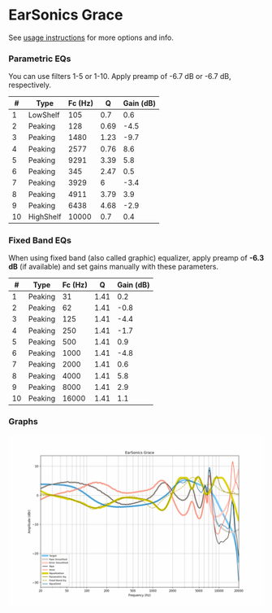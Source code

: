 # EarSonics Grace
See [usage instructions](https://github.com/jaakkopasanen/AutoEq#usage) for more options and info.

### Parametric EQs
You can use filters 1-5 or 1-10. Apply preamp of -6.7 dB or -6.7 dB, respectively.

|   # | Type      |   Fc (Hz) |    Q |   Gain (dB) |
|-----|-----------|-----------|------|-------------|
|   1 | LowShelf  |       105 | 0.7  |         0.6 |
|   2 | Peaking   |       128 | 0.69 |        -4.5 |
|   3 | Peaking   |      1480 | 1.23 |        -9.7 |
|   4 | Peaking   |      2577 | 0.76 |         8.6 |
|   5 | Peaking   |      9291 | 3.39 |         5.8 |
|   6 | Peaking   |       345 | 2.47 |         0.5 |
|   7 | Peaking   |      3929 | 6    |        -3.4 |
|   8 | Peaking   |      4911 | 3.79 |         3.9 |
|   9 | Peaking   |      6438 | 4.68 |        -2.9 |
|  10 | HighShelf |     10000 | 0.7  |         0.4 |

### Fixed Band EQs
When using fixed band (also called graphic) equalizer, apply preamp of **-6.3 dB** (if available) and set gains manually with these parameters.

|   # | Type    |   Fc (Hz) |    Q |   Gain (dB) |
|-----|---------|-----------|------|-------------|
|   1 | Peaking |        31 | 1.41 |         0.2 |
|   2 | Peaking |        62 | 1.41 |        -0.8 |
|   3 | Peaking |       125 | 1.41 |        -4.4 |
|   4 | Peaking |       250 | 1.41 |        -1.7 |
|   5 | Peaking |       500 | 1.41 |         0.9 |
|   6 | Peaking |      1000 | 1.41 |        -4.8 |
|   7 | Peaking |      2000 | 1.41 |         0.6 |
|   8 | Peaking |      4000 | 1.41 |         5.8 |
|   9 | Peaking |      8000 | 1.41 |         2.9 |
|  10 | Peaking |     16000 | 1.41 |         1.1 |

### Graphs
![](./EarSonics%20Grace.png)
